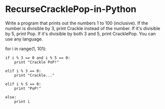 # RecurseCracklePop-in-Python
Write a program that prints out the numbers 1 to 100 (inclusive). If the number is divisible by 3, print Crackle instead of the number. If it's divisible by 5, print Pop. If it's divisible by both 3 and 5, print CracklePop. You can use any language.



for i in range(1, 101):

    if i % 3 == 0 and i % 5 == 0:
        print "Crackle PoP!"

    elif i % 3 == 0:
        print "Crackle..."

    elif i % 5 == 0:
        print "PoP!"

    else:
        print i
